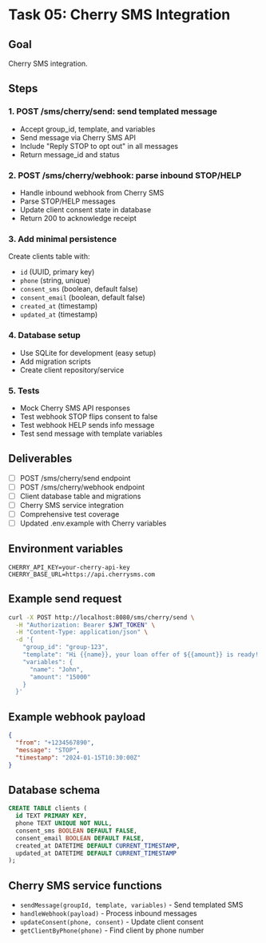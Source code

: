 # Task 05: Cherry SMS Integration

## Goal
Cherry SMS integration.

## Steps

### 1. POST /sms/cherry/send: send templated message
- Accept group_id, template, and variables
- Send message via Cherry SMS API
- Include "Reply STOP to opt out" in all messages
- Return message_id and status

### 2. POST /sms/cherry/webhook: parse inbound STOP/HELP
- Handle inbound webhook from Cherry SMS
- Parse STOP/HELP messages
- Update client consent state in database
- Return 200 to acknowledge receipt

### 3. Add minimal persistence
Create clients table with:
- `id` (UUID, primary key)
- `phone` (string, unique)
- `consent_sms` (boolean, default false)
- `consent_email` (boolean, default false)
- `created_at` (timestamp)
- `updated_at` (timestamp)

### 4. Database setup
- Use SQLite for development (easy setup)
- Add migration scripts
- Create client repository/service

### 5. Tests
- Mock Cherry SMS API responses
- Test webhook STOP flips consent to false
- Test webhook HELP sends info message
- Test send message with template variables

## Deliverables
- [ ] POST /sms/cherry/send endpoint
- [ ] POST /sms/cherry/webhook endpoint
- [ ] Client database table and migrations
- [ ] Cherry SMS service integration
- [ ] Comprehensive test coverage
- [ ] Updated .env.example with Cherry variables

## Environment variables
```env
CHERRY_API_KEY=your-cherry-api-key
CHERRY_BASE_URL=https://api.cherrysms.com
```

## Example send request
```bash
curl -X POST http://localhost:8080/sms/cherry/send \
  -H "Authorization: Bearer $JWT_TOKEN" \
  -H "Content-Type: application/json" \
  -d '{
    "group_id": "group-123",
    "template": "Hi {{name}}, your loan offer of ${{amount}} is ready! Reply STOP to opt out.",
    "variables": {
      "name": "John",
      "amount": "15000"
    }
  }'
```

## Example webhook payload
```json
{
  "from": "+1234567890",
  "message": "STOP",
  "timestamp": "2024-01-15T10:30:00Z"
}
```

## Database schema
```sql
CREATE TABLE clients (
  id TEXT PRIMARY KEY,
  phone TEXT UNIQUE NOT NULL,
  consent_sms BOOLEAN DEFAULT FALSE,
  consent_email BOOLEAN DEFAULT FALSE,
  created_at DATETIME DEFAULT CURRENT_TIMESTAMP,
  updated_at DATETIME DEFAULT CURRENT_TIMESTAMP
);
```

## Cherry SMS service functions
- `sendMessage(groupId, template, variables)` - Send templated SMS
- `handleWebhook(payload)` - Process inbound messages
- `updateConsent(phone, consent)` - Update client consent
- `getClientByPhone(phone)` - Find client by phone number